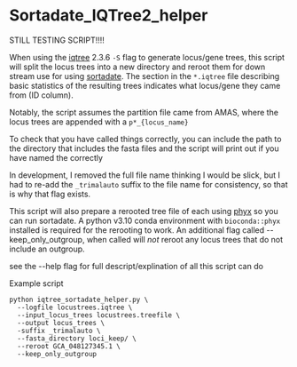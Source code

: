 # Sortadate_IQTree2_helper

STILL TESTING SCRIPT!!!!

When using the [iqtree](https://iqtree.github.io/) 2.3.6 `-S` flag to generate locus/gene trees, this script will split the locus trees into a new directory and reroot them for down stream use for using [sortadate](https://github.com/FePhyFoFum/phyx). The section in the `*.iqtree` file describing basic statistics of the resulting trees indicates what locus/gene they came from (ID column).

Notably, the script assumes the partition file came from AMAS, where the locus trees are appended with a `p*_{locus_name}`

To check that you have called things correctly, you can include the path to the directory that includes the fasta files and the script will print out if you have named the correctly

In development, I removed the full file name thinking I would be slick, but I had to re-add the `_trimalauto` suffix to the file name for consistency, so that is why that flag exists.

This script will also prepare a rerooted tree file of each using [phyx](https://github.com/FePhyFoFum/phyx) so you can run sortadate. A python v3.10 conda environment with `bioconda::phyx` installed is required for the rerooting to work. 
An additional flag called --keep_only_outgroup, when called will *not* reroot any locus trees that do not include an outgroup.

see the --help flag for full descript/explination of all this script can do


Example script
```
python iqtree_sortadate_helper.py \
  --logfile locustrees.iqtree \
  --input_locus_trees locustrees.treefile \
  --output locus_trees \
  -suffix _trimalauto \
  --fasta_directory loci_keep/ \
  --reroot GCA_048127345.1 \
  --keep_only_outgroup
```
